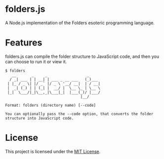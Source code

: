 # folders.js
A Node.js implementation of the Folders esoteric programming language.

# Features
folders.js can compile the folder structure to JavaScript code, and then you can choose to run it or view it.
```
$ folders
   __       _     _                  _     
  / _| ___ | | __| | ___ _ __ ___   (_)___ 
 | |_ / _ \| |/ _` |/ _ \ '__/ __|  | / __|
 |  _| (_) | | (_| |  __/ |  \__ \_ | \__ \
 |_|  \___/|_|\__,_|\___|_|  |___(_)/ |___/
                                  |__/     

Format: folders (directory name) [--code]

You can optionally pass the --code option, that converts the folder structure into JavaScript code.
```

# License
This project is licensed under the [MIT License](./LICENSE).